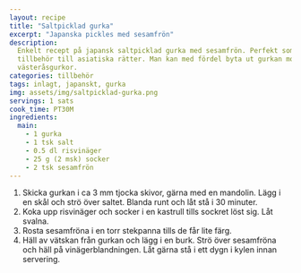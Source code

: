 ```yaml
---
layout: recipe
title: "Saltpicklad gurka"
excerpt: "Japanska pickles med sesamfrön"
description:
  Enkelt recept på japansk saltpicklad gurka med sesamfrön. Perfekt som
  tillbehör till asiatiska rätter. Man kan med fördel byta ut gurkan mot fyra
  västeråsgurkor.
categories: tillbehör
tags: inlagt, japanskt, gurka
img: assets/img/saltpicklad-gurka.png
servings: 1 sats
cook_time: PT30M
ingredients:
  main:
    - 1 gurka
    - 1 tsk salt
    - 0.5 dl risvinäger
    - 25 g (2 msk) socker
    - 2 tsk sesamfrön
---
```


1. Skicka gurkan i ca 3 mm tjocka skivor, gärna med en mandolin. Lägg i en skål
   och strö över saltet. Blanda runt och låt stå i 30 minuter.
2. Koka upp risvinäger och socker i en kastrull tills sockret löst sig. Låt
   svalna.
3. Rosta sesamfröna i en torr stekpanna tills de får lite färg.
4. Häll av vätskan från gurkan och lägg i en burk. Strö över sesamfröna och häll
   på vinägerblandningen. Låt gärna stå i ett dygn i kylen innan servering.
